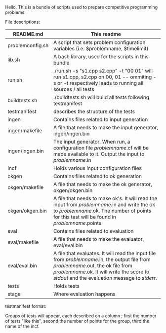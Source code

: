 Hello.
This is a bundle of scripts used to prepare competitive programming problems

File descriptions:

README.md | This readme
--------- | -----------
problemconfig.sh | A script that sets problem configuration variables (i.e. $problemname, $timelimit)
lib.sh | A bash library, used for the scripts in this bundle
run.sh | ./run.sh -s "s1.cpp s2.cpp" -t "00 01" will run s1.cpp, s2.cpp on 00, 01 -- ommiting -s or -t respectively leads to running all sources / all tests
buildtests.sh | ./buildtests.sh will build all tests following testmanifest
testmanifest | describes the structure of the tests
ingen | Contains files related to input generation
ingen/makefile | A file that needs to make the input generator, ingen/ingen.bin
ingen/ingen.bin | The input generator. When run, a configuration file *problemname*.cf will be made available to it. Output the input to *problemname*.in
incf | Holds various input configuration files
okgen | Contains files related to ok generation
okgen/makefile | A file that needs to make the ok generator, okgen/okgen.bin
okgen/okgen.bin | A file that needs to make ok's. It will read the input from *problemname*.in and write the ok to *problemname*.ok. The number of points for this test will be found in *problemname*.points
eval | Contains files related to evaluation
eval/makefile | A file that needs to make the evaluator, eval/eval.bin
eval/eval.bin | A file that evaluates. It will read the input file from *problemname*.in, the output file from *problemname*.out, the ok file from *problemname*.ok. It will write the score to *stdout* and the evaluation message to *stderr*.
tests | Holds tests
stage | Where evaluation happens

testmanifest format:

Groups of tests will appear, each described on a column ; first the number of tests "like this", second the number of points for the group, third the name of the incf.
